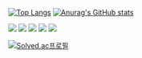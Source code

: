 [![Top Langs](https://github-readme-stats.vercel.app/api/top-langs/?username=jjhwan-h)](https://github.com/anuraghazra/github-readme-stats)
[![Anurag's GitHub stats](https://github-readme-stats.vercel.app/api?username=jjhwan-h&show_icons=true&theme=radical)](https://github.com/anuraghazra/github-readme-stats)

<a><img src="https://img.shields.io/badge/Javascript-7DF1E?style=flat-square&logo=js&logoColor=yellow"/></a>
<a><img src="https://img.shields.io/badge/Node.js-339933?style=flat-square&logo=node.js&logoColor=green"/></a>
<a href=""><img src="https://img.shields.io/badge/Notion-000000?style=flat-square&logo=notion&logoColor=white"/></a>
<a><img src="https://img.shields.io/badge/Typescript-3178C6?style=flat-square&logo=ts&logoColor=blue"/></a>
<a><img src="https://img.shields.io/badge/C++-00599C?style=flat-square&logo=c++&logoColor=white"/></a>

[![Solved.ac프로필](http://mazassumnida.wtf/api/generate_badge?boj=gegeo)](https://solved.ac/gegeo)

<!--
**jjhwan-h/jjhwan-h** is a ✨ _special_ ✨ repository because its `README.md` (this file) appears on your GitHub profile.

Here are some ideas to get you started:

- 🔭 I’m currently working on ...
- 🌱 I’m currently learning ...
- 👯 I’m looking to collaborate on ...
- 🤔 I’m looking for help with ...
- 💬 Ask me about ...
- 📫 How to reach me: ...
- 😄 Pronouns: ...
- ⚡ Fun fact: ...
-->
